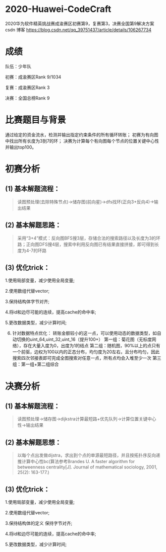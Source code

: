 # 2020-Huawei-CodeCraft
2020华为软件精英挑战赛成渝赛区初赛第9，复赛第3，决赛全国第9解决方案
csdn 博客 https://blog.csdn.net/qq_39751437/article/details/106267734

# 成绩
队伍：少年队

初赛：成渝赛区Rank 9/1034

复赛：成渝赛区Rank 3

决赛：全国总榜Rank 9

# 比赛题目与背景
通过给定的资金流水，检测并输出指定约束条件的所有循环转账；
初赛为有向图中找出所有长度为3到7的环；
决赛为计算每个有向图每个节点的位置关键中心性并输出top100。

# 初赛分析

## (1) 基本解题流程：

> 读图预处理(去除特殊节点)->储存图(前向星)->dfs找环(正向3+反向4)->输出结果

## (2) 基本解题思路：

> 采用“3+4”模式：反向图BFS搜3层，存储合法的搜索路径以及长度为3的环路；正向图DFS搜4层，搜索中利用反向图已有结果直接拼接，即可得到长度为4-7的环路

## (3) 优化trick：
1.使用局部变量，减少使用全局变量;

2.使用数组代替vector;

3.保持结构体字节对齐;

4.将id和边尽可能的连续，提高cache的命中率;

5.更改数据类型，减少计算时间;

6. 针对数据特点优化：
转账金额较小的这一点，可以使用动态的数据类型，如自动切换的uint_64,uint_32,uint_16（提升100+）
第一组：菊花图（无标度网络），存在大量入度为0，出度为1的结点
第二组：随机图，90%以上的点只有一个前驱，边权为100以内的正态分布，均匀度为20左右，且分布均匀，因此搜索四次邻接表即可完成全图搜索对任意一点，所有点均会入堆至少一次
第三组：第一组+第二组综合

# 决赛分析

## (1) 基本解题流程：

> 读图预处理->储存图->dijkstra计算最短路+优先队列->计算位置关键中心性->输出结果

## (2) 基本解题思想：

> 以每个点出发做dijstra，求出到个点的单源最短路径，并且按拓扑序反向递推计算中心性bc(算法参考Brandes U. A faster algorithm for betweenness centrality[J]. Journal of mathematical sociology, 2001, 25(2): 163-177.)

## (3) 优化trick：

1.使用局部变量，减少使用全局变量;

2.使用数组代替vector;

3.保持结构体的定义 保持字节对齐;

4.将id和边尽可能的连续，提高cache的命中率;

5.更改数据类型，减少计算时间;

